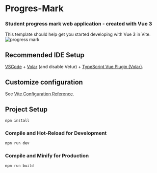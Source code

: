 # Progres-Mark
### Student progress mark web application - created with Vue 3

This template should help get you started developing with Vue 3 in Vite.
![progress mark](https://github.com/ColeColombia/Progres-Mark/assets/74678890/c45681e9-5a80-4c3d-a03a-a9dac4a9b67e)

## Recommended IDE Setup

[VSCode](https://code.visualstudio.com/) + [Volar](https://marketplace.visualstudio.com/items?itemName=Vue.volar) (and disable Vetur) + [TypeScript Vue Plugin (Volar)](https://marketplace.visualstudio.com/items?itemName=Vue.vscode-typescript-vue-plugin).

## Customize configuration

See [Vite Configuration Reference](https://vitejs.dev/config/).

## Project Setup

```sh
npm install
```

### Compile and Hot-Reload for Development

```sh
npm run dev
```

### Compile and Minify for Production

```sh
npm run build
```
